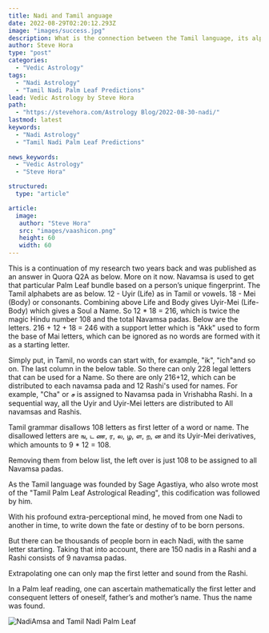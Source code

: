 ```yaml
---
title: Nadi and Tamil anguage
date: 2022-08-29T02:20:12.293Z
image: "images/success.jpg"
description: What is the connection between the Tamil language, its alphabets, and Nadi astrology Palm Leaf Reading?
author: Steve Hora
type: "post"
categories: 
  - "Vedic Astrology"
tags:
  - "Nadi Astrology"
  - "Tamil Nadi Palm Leaf Predictions"
lead: Vedic Astrology by Steve Hora
path:
  - "https://stevehora.com/Astrology Blog/2022-08-30-nadi/"
lastmod: latest 
keywords:
  - "Nadi Astrology"
  - "Tamil Nadi Palm Leaf Predictions"
  
news_keywords:
  - "Vedic Astrology"
  - "Steve Hora"

structured:
  type: "article"

article:
  image:
   author: "Steve Hora"
   src: "images/vaashicon.png"
   height: 60
   width: 60
---
```

<!--StartFragment-->
This is a continuation of my research two years back and was published as an answer in Quora Q2A as below. More on it now.
Navamsa is used to get that particular Palm Leaf bundle based on a person’s unique fingerprint.
The Tamil alphabets are as below.
12 - Uyir (Life) as in Tamil or vowels.
18 - Mei (Body) or consonants.
Combining above Life and Body gives Uyir-Mei (Life-Body) which gives a Soul a Name.
So 12 * 18 = 216, which is twice the magic Hindu number 108 and the total Navamsa padas.
Below are the letters.
216 + 12 + 18 = 246 with a support letter which is "Akk" used to form the base of Mai letters, which can be ignored as no words are formed with it as a starting letter.

Simply put, in Tamil, no words can start with, for example, "ik", "ich"and so on. The last column in the below table.
So there can only 228 legal letters that can be used for a Name.
So there are only 216+12, which can be distributed to each navamsa pada and 12 Rashi's used for names.
For example, "Cha" or ச is assigned to Navamsa pada in Vrishabha Rashi.
In a sequential way, all the Uyir and Uyir-Mei letters are distributed to All navamsas and Rashis.

Tamil grammar disallows 108 letters as first letter of a word or name. The disallowed letters are ங, ட ண, ர, ல, ழ, ள, ற, ன and its Uyir-Mei derivatives, which amounts to 9 * 12 = 108.

Removing them from below list, the left over is just 108 to be assigned to all Navamsa padas.

As the Tamil language was founded by Sage Agastiya, who also wrote most of the "Tamil Palm Leaf Astrological Reading", this codification was followed by him.

With his profound extra-perceptional mind, he moved from one Nadi to another in time, to write down the fate or destiny of to be born persons.

But there can be thousands of people born in each Nadi, with the same letter starting. Taking that into account, there are 150 nadis in a Rashi and a Rashi consists of 9 navamsa padas.

Extrapolating one can only map the first letter and sound from the Rashi.

In a Palm leaf reading, one can ascertain mathematically the first letter and consequent letters of oneself, father’s and mother’s name. Thus the name was found.

![NadiAmsa and Tamil Nadi Palm Leaf](/images/nadi.jpg "Nadi and Tamil Horoscope Reading")

<!--EndFragment-->